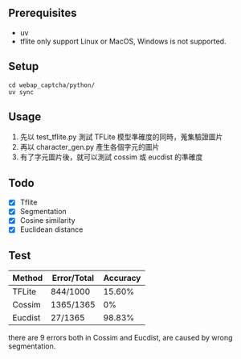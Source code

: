 ## Prerequisites

- uv
- tflite only support Linux or MacOS, Windows is not supported.

## Setup

```
cd webap_captcha/python/
uv sync
```

## Usage

1. 先以 test_tflite.py 測試 TFLite 模型準確度的同時，蒐集驗證圖片
2. 再以 character_gen.py 產生各個字元的圖片
3. 有了字元圖片後，就可以測試 cossim 或 eucdist 的準確度

## Todo

- [X] Tflite
- [X] Segmentation
- [X] Cosine similarity
- [X] Euclidean distance

## Test

| Method | Error/Total | Accuracy |
|--------|-------------|----------|
| TFLite | 844/1000    | 15.60%   |
| Cossim | 1365/1365   | 0%       |
| Eucdist| 27/1365     | 98.83%   |

there are 9 errors both in Cossim and Eucdist, are caused by wrong segmentation.